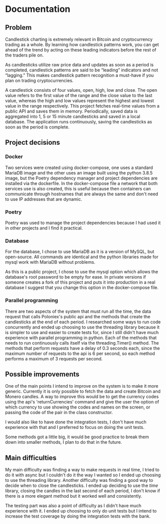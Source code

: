 # Documentation

## Problem

Candlestick charting is extremely relevant in Bitcoin and cryptocurrency trading as a whole. By learning how candlestick patterns work, you can get ahead of the trend by acting on these leading indicators before the rest of the traders pile on.

As candlesticks utilize raw price data and updates as soon as a period is completed, candlestick patterns are said to be “leading” indicators and not “lagging.” This makes candlestick pattern recognition a must-have if you plan on trading cryptocurrencies.

A candlestick consists of four values, open, high, low and close. The open value refers to the first value of the range and the close value to the last value, whereas the high and low values represent the highest and lowest value in the range respectively. This project fetches real-time values from a public API and saves them in memory. Periodically, saved data is aggregated into 1, 5 or 15 minute candlesticks and saved in a local database. The application runs continuously, saving the candlesticks as soon as the period is complete. 


## Project decisions

### Docker

Two services were created using docker-compose, one uses a standard MariaDB image and the other uses an image built using the python 3.8.5 image, but the Poetry dependency manager and project dependencies are installed via the dockerfile. In the docker-compose file a network that both services use is also created, this is useful because then containers can communicate through hostnames that are always the same and don't need to use IP addresses that are dynamic. 

### Poetry

Poetry was used to manage the project dependencies because I had used it in other projects and I find it practical.

### Database

For the database, I chose to use MariaDB as it is a version of MySQL, but open-source. All commands are identical and the python libraries made for mysql work with MariaDB without problems.

As this is a public project, I chose to use the mysql option which allows the database's root password to be empty for ease. In private versions if someone creates a fork of this project and puts it into production in a real database I suggest that you change this option in the docker-compose file. 

### Parallel programming

There are two aspects of the system that must run all the time, the data request that calls Poloniex's public api and the methods that create the candlesticks at the end of each period. I researched some ways to run code concurrently and ended up choosing to use the threading library because it is simpler to use and easier to create tests for, since I still didn't have much experience with parallel programming in python. Each of the methods that needs to run continuously calls itself via the threading.Timer() method. The methods that perform requests have a delay of 0.3 seconds each, since the maximum number of requests to the api is 6 per second, so each method performs a maximum of 3 requests per second. 

<!-- porque thread -->

## Possible improvements

One of the main points I intend to improve on the system is to make it more generic. Currently it is only possible to fetch the data and create Bitcoin and Monero candles. A way to improve this would be to get the currency codes using the api's 'returnCurrencies' command and give the user the option of which currency to use showing the codes and names on the screen, or passing the code of the pair in the class constructor.

I would also like to have done the integration tests, I don't have much experience with that and I preferred to focus on doing the unit tests.

Some methods got a little big, it would be good practice to break them down into smaller methods, I plan to do that in the future. 

## Main difficulties

My main difficulty was finding a way to make requests in real time, I tried to do it with async but I couldn't do it the way I wanted so I ended up choosing to use the threading library. Another difficulty was finding a good way to decide when to close the candlesticks. I ended up deciding to use the _time_ library, closing the candles in the last second of each period, I don't know if there is a more elegant method but it worked well and consistently.

The testing part was also a point of difficulty as I didn't have much experience with it. I ended up choosing to only do unit tests but I intend to increase the test coverage by doing the integration tests with the bank.